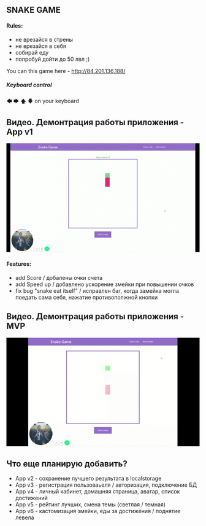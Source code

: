 ## SNAKE GAME 
#### Rules:
- не врезайся в стрены
- не врезайся в себя
- собирай еду
- попробуй дойти до 50 лвл ;)

You can this game here  -  http://84.201.136.188/

##### Keyboard control
&#129092; &#129094; &#129093; &#129095;  on your keyboard

## Видео. Демонтрация работы приложения - App v1 <br/>
![SnakeGame](https://raw.githubusercontent.com/mtytos/Hackaton-PhotoLab-TikTok/master/SnakeAppV1.gif)
#### Features:
- add Score / добалены очки счета
- add Speed up / добавлено ускорение змейки при повышении очков
- fix bug "snake eat itself"  / исправлен баг, когда замейка могла поедать сама себя, нажатие противополжной кнопки

## Видео. Демонтрация работы приложения - MVP <br/>
![SnakeGame](https://raw.githubusercontent.com/mtytos/Hackaton-PhotoLab-TikTok/master/SnkeGame.gif)

## Что еще планирую добавить?
- App v2  -  сохранение лучшего результата в localstorage
- App v3  -  регистрация пользоваьеля / авторизация, подключение БД
- App v4  -  личный кабинет, домашняя страница, аватар, список достижений
- App v5  -  рейтинг лучших, смена темы (светлая / темная)
- App v6  -  кастомизация змейки, еды за достижения / поднятие левела
